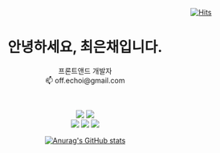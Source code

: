 <div align="right">

[![Hits](https://hits.seeyoufarm.com/api/count/incr/badge.svg?url=https%3A%2F%2Fgithub.com%2Foff-echoi&count_bg=%2379C83D&title_bg=%23555555&icon=&icon_color=%23E7E7E7&title=hits&edge_flat=false)](https://hits.seeyoufarm.com)

</div>

<h1 align="center">안녕하세요, 최은채입니다.</h1>
<p align="center">
  프론트앤드 개발자<br>    
  📫 off.echoi@gmail.com 
</p>
<br>
<!--
<p align="center">
  현재 진행중인 프로젝트 입니다.<br>  <br>  
  ## 채팅기능 구현 프로젝트 ##<br>  
  Raact.js : https://github.com/off-echoi/project-chat <br>
  배포 : https://off-echoi.github.io/project-chat/<br><br>
  ## 과외학생 관리 프로젝트 ##<br>  
  React.js : https://github.com/off-echoi/project-drill<br>
  배포 : https://off-echoi.github.io/project-drill/ <br>  <br>
  ## 백설 페이지 클론 프로젝트 ##<br>  
  HTML : https://github.com/off-echoi/project-clone-html_css_js<br>
  </p>
<h2 align="center">Tech Stack</h2>
-->
<p align="center">
  <img src="https://img.shields.io/badge/-HTML-orange?style=flat-square&logo=html5&logoColor=ffffff"/> 
  <img src="https://img.shields.io/badge/-CSS-blue?style=flat-square&logo=css3&logoColor=ffffff"/>     
  <br>
  <img src="https://img.shields.io/badge/-javascript-green?style=flat-square&logo=javascript&logoColor=ffffff"/> 
  <img src="https://img.shields.io/badge/-typescript-brightgreen?style=flat-square&logo=typescript&logoColor=ffffff"/> 
  <img src="https://img.shields.io/badge/-react-086dc3?style=flat-square&logo=react&logoColor=ffffff"/>      
</p>

<div align="center">
  
[![Anurag's GitHub stats](https://github-readme-stats.vercel.app/api?username=off-echoi&show_icons=true&theme=react)](https://github.com/anuraghazra/github-readme-stats)
  
</div>

<!-- 
- 🌱 Typescript, react 를 공부중입니다.
- 🔭 I’m currently working on 
- ⚡ Fun fact: ...
- 💬 Ask me about 
- 🤔 현재 구직중입니다.
- 포트폴리오는 ### 과 ###입니다.


![Git](https://img.shields.io/badge/-Git-black?style=flat-square&logo=git)
![GitHub](https://img.shields.io/badge/-GitHub-black?style=flat-square&logo=github)
![GitLab](https://img.shields.io/badge/-GitLab-black?style=flat-square&logo=gitlab)

-->
